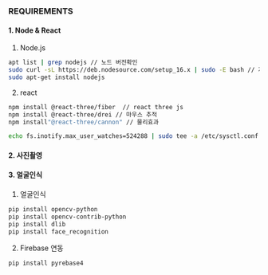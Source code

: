 ### REQUIREMENTS

#### 1. Node & React

1. Node.js

```bash
apt list | grep nodejs // 노드 버전확인
sudo curl -sL https://deb.nodesource.com/setup_16.x | sudo -E bash // 저장소를 최신버전으로 변경(16버전)
sudo apt-get install nodejs
```

2. react

```bash
npm install @react-three/fiber  // react three js
npm install @react-three/drei // 마우스 추적
npm install"@react-three/cannon" // 물리효과

echo fs.inotify.max_user_watches=524288 | sudo tee -a /etc/sysctl.conf && sudo sysctl -p // 리액트 오류 해결코드
```

#### 2. 사진촬영

#### 3. 얼굴인식

1. 얼굴인식

```bash
pip install opencv-python
pip install opencv-contrib-python
pip install dlib
pip install face_recognition
```

2. Firebase 연동

```bash
pip install pyrebase4
```
